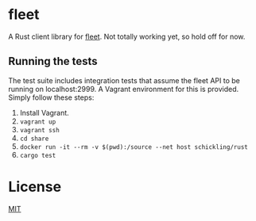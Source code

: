 # fleet

A Rust client library for [fleet](https://github.com/coreos/fleet). Not totally working yet, so hold off for now.

## Running the tests

The test suite includes integration tests that assume the fleet API to be running on localhost:2999. A Vagrant environment for this is provided. Simply follow these steps:

1. Install Vagrant.
1. `vagrant up`
1. `vagrant ssh`
1. `cd share`
1. `docker run -it --rm -v $(pwd):/source --net host schickling/rust`
1. `cargo test`

# License

[MIT](http://opensource.org/licenses/MIT)
